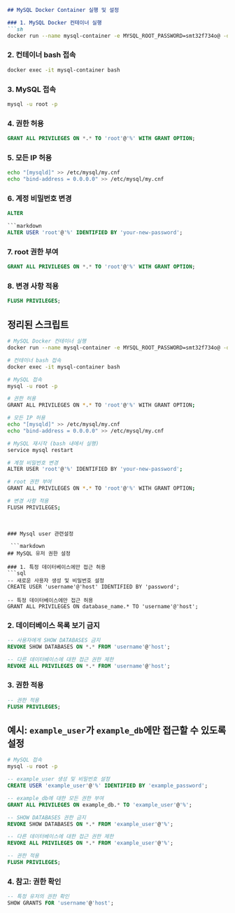 ```markdown
## MySQL Docker Container 실행 및 설정

### 1. MySQL Docker 컨테이너 실행
```sh
docker run --name mysql-container -e MYSQL_ROOT_PASSWORD=smt32f734o@ -d -p 3306:3306 mysql:latest
```

### 2. 컨테이너 bash 접속
```sh
docker exec -it mysql-container bash
```

### 3. MySQL 접속
```sh
mysql -u root -p
```

### 4. 권한 허용
```sql
GRANT ALL PRIVILEGES ON *.* TO 'root'@'%' WITH GRANT OPTION;
```

### 5. 모든 IP 허용
```sh
echo "[mysqld]" >> /etc/mysql/my.cnf
echo "bind-address = 0.0.0.0" >> /etc/mysql/my.cnf
```

### 6. 계정 비밀번호 변경
```sql
ALTER

```markdown
ALTER USER 'root'@'%' IDENTIFIED BY 'your-new-password';
```

### 7. root 권한 부여
```sql
GRANT ALL PRIVILEGES ON *.* TO 'root'@'%' WITH GRANT OPTION;
```

### 8. 변경 사항 적용
```sql
FLUSH PRIVILEGES;
```

## 정리된 스크립트
```sh
# MySQL Docker 컨테이너 실행
docker run --name mysql-container -e MYSQL_ROOT_PASSWORD=smt32f734o@ -d -p 3306:3306 mysql:latest

# 컨테이너 bash 접속
docker exec -it mysql-container bash

# MySQL 접속
mysql -u root -p

# 권한 허용
GRANT ALL PRIVILEGES ON *.* TO 'root'@'%' WITH GRANT OPTION;

# 모든 IP 허용
echo "[mysqld]" >> /etc/mysql/my.cnf
echo "bind-address = 0.0.0.0" >> /etc/mysql/my.cnf

# MySQL 재시작 (bash 내에서 실행)
service mysql restart

# 계정 비밀번호 변경
ALTER USER 'root'@'%' IDENTIFIED BY 'your-new-password';

# root 권한 부여
GRANT ALL PRIVILEGES ON *.* TO 'root'@'%' WITH GRANT OPTION;

# 변경 사항 적용
FLUSH PRIVILEGES;
```
```


### Mysql user 관련설정 

 ```markdown
## MySQL 유저 권한 설정

### 1. 특정 데이터베이스에만 접근 허용
```sql
-- 새로운 사용자 생성 및 비밀번호 설정
CREATE USER 'username'@'host' IDENTIFIED BY 'password';

-- 특정 데이터베이스에만 접근 허용
GRANT ALL PRIVILEGES ON database_name.* TO 'username'@'host';
```

### 2. 데이터베이스 목록 보기 금지
```sql
-- 사용자에게 SHOW DATABASES 금지
REVOKE SHOW DATABASES ON *.* FROM 'username'@'host';

-- 다른 데이터베이스에 대한 접근 권한 제한
REVOKE ALL PRIVILEGES ON *.* FROM 'username'@'host';
```

### 3. 권한 적용
```sql
-- 권한 적용
FLUSH PRIVILEGES;
```

## 예시: `example_user`가 `example_db`에만 접근할 수 있도록 설정
```sh
# MySQL 접속
mysql -u root -p
```

```sql
-- example_user 생성 및 비밀번호 설정
CREATE USER 'example_user'@'%' IDENTIFIED BY 'example_password';

-- example_db에 대한 모든 권한 부여
GRANT ALL PRIVILEGES ON example_db.* TO 'example_user'@'%';

-- SHOW DATABASES 권한 금지
REVOKE SHOW DATABASES ON *.* FROM 'example_user'@'%';

-- 다른 데이터베이스에 대한 접근 권한 제한
REVOKE ALL PRIVILEGES ON *.* FROM 'example_user'@'%';

-- 권한 적용
FLUSH PRIVILEGES;
```

### 4. 참고: 권한 확인
```sql
-- 특정 유저의 권한 확인
SHOW GRANTS FOR 'username'@'host';
```
```
